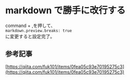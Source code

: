 # markdown で勝手に改行する

command + ,を押して、  
`markdown.preview.breaks: true`  
に変更すると設定完了。

## 参考記事

[https://qiita.com/fuk101/items/0fea05c93e70195275c3](https://qiita.com/fuk101/items/0fea05c93e70195275c3)
